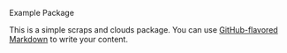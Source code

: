  Example Package

This is a simple scraps and clouds package. You can use
[GitHub-flavored Markdown](https://guides.github.com/features/mastering-markdown/)
to write your content.

